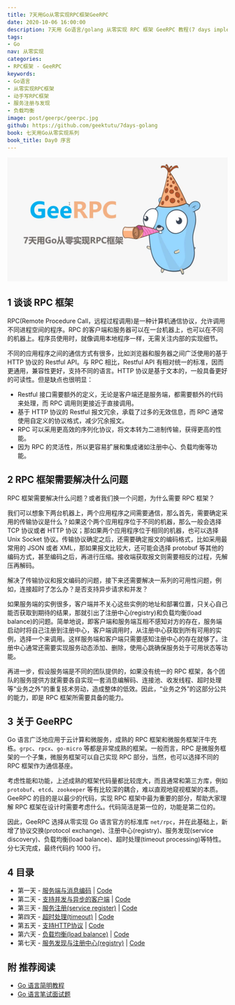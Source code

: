 ```yaml
---
title: 7天用Go从零实现RPC框架GeeRPC
date: 2020-10-06 16:00:00
description: 7天用 Go语言/golang 从零实现 RPC 框架 GeeRPC 教程(7 days implement golang remote procedure call framework from scratch tutorial)，动手写 RPC 框架，参照 golang 标准库 net/rpc 的实现，实现了服务端(server)、支持异步和并发的客户端(client)、消息编码与解码(message encoding and decoding)、服务注册(service register)、支持 TCP/Unix/HTTP 等多种传输协议。并在此基础上新增了协议交换(protocol exchange)、注册中心(registry)、服务发现(service discovery)、负载均衡(load balance)、超时处理(timeout processing)等特性。
tags:
- Go
nav: 从零实现
categories:
- RPC框架 - GeeRPC
keywords:
- Go语言
- 从零实现RPC框架
- 动手写RPC框架
- 服务注册与发现
- 负载均衡
image: post/geerpc/geerpc.jpg
github: https://github.com/geektutu/7days-golang
book: 七天用Go从零实现系列
book_title: Day0 序言
---
```


![golang RPC framework](geerpc/geerpc.jpg)

## 1 谈谈 RPC 框架

RPC(Remote Procedure Call，远程过程调用)是一种计算机通信协议，允许调用不同进程空间的程序。RPC 的客户端和服务器可以在一台机器上，也可以在不同的机器上。程序员使用时，就像调用本地程序一样，无需关注内部的实现细节。

不同的应用程序之间的通信方式有很多，比如浏览器和服务器之间广泛使用的基于 HTTP 协议的 Restful API。与 RPC 相比，Restful API 有相对统一的标准，因而更通用，兼容性更好，支持不同的语言。HTTP 协议是基于文本的，一般具备更好的可读性。但是缺点也很明显：

- Restful 接口需要额外的定义，无论是客户端还是服务端，都需要额外的代码来处理，而 RPC 调用则更接近于直接调用。
- 基于 HTTP 协议的 Restful 报文冗余，承载了过多的无效信息，而 RPC 通常使用自定义的协议格式，减少冗余报文。
- RPC 可以采用更高效的序列化协议，将文本转为二进制传输，获得更高的性能。
- 因为 RPC 的灵活性，所以更容易扩展和集成诸如注册中心、负载均衡等功能。

## 2 RPC 框架需要解决什么问题

RPC 框架需要解决什么问题？或者我们换一个问题，为什么需要 RPC 框架？

我们可以想象下两台机器上，两个应用程序之间需要通信，那么首先，需要确定采用的传输协议是什么？如果这个两个应用程序位于不同的机器，那么一般会选择 TCP 协议或者 HTTP 协议；那如果两个应用程序位于相同的机器，也可以选择 Unix Socket 协议。传输协议确定之后，还需要确定报文的编码格式，比如采用最常用的 JSON 或者 XML，那如果报文比较大，还可能会选择 protobuf 等其他的编码方式，甚至编码之后，再进行压缩。接收端获取报文则需要相反的过程，先解压再解码。

解决了传输协议和报文编码的问题，接下来还需要解决一系列的可用性问题，例如，连接超时了怎么办？是否支持异步请求和并发？

如果服务端的实例很多，客户端并不关心这些实例的地址和部署位置，只关心自己能否获取到期待的结果，那就引出了注册中心(registry)和负载均衡(load balance)的问题。简单地说，即客户端和服务端互相不感知对方的存在，服务端启动时将自己注册到注册中心，客户端调用时，从注册中心获取到所有可用的实例，选择一个来调用。这样服务端和客户端只需要感知注册中心的存在就够了。注册中心通常还需要实现服务动态添加、删除，使用心跳确保服务处于可用状态等功能。

再进一步，假设服务端是不同的团队提供的，如果没有统一的 RPC 框架，各个团队的服务提供方就需要各自实现一套消息编解码、连接池、收发线程、超时处理等“业务之外”的重复技术劳动，造成整体的低效。因此，“业务之外”的这部分公共的能力，即是 RPC 框架所需要具备的能力。

## 3 关于 GeeRPC

Go 语言广泛地应用于云计算和微服务，成熟的 RPC 框架和微服务框架汗牛充栋。`grpc`、`rpcx`、`go-micro` 等都是非常成熟的框架。一般而言，RPC 是微服务框架的一个子集，微服务框架可以自己实现 RPC 部分，当然，也可以选择不同的 RPC 框架作为通信基座。

考虑性能和功能，上述成熟的框架代码量都比较庞大，而且通常和第三方库，例如 `protobuf`、`etcd`、`zookeeper` 等有比较深的耦合，难以直观地窥视框架的本质。GeeRPC 的目的是以最少的代码，实现 RPC 框架中最为重要的部分，帮助大家理解 RPC 框架在设计时需要考虑什么。代码简洁是第一位的，功能是第二位的。

因此，GeeRPC 选择从零实现 Go 语言官方的标准库 `net/rpc`，并在此基础上，新增了协议交换(protocol exchange)、注册中心(registry)、服务发现(service discovery)、负载均衡(load balance)、超时处理(timeout processing)等特性。分七天完成，最终代码约 1000 行。

## 4 目录

- 第一天 - [服务端与消息编码](https://geektutu.com/post/geerpc-day1.html) | [Code](ghttps://github.com/geektutu/7days-golang/tree/master/ee-rpc/day1-codec)
- 第二天 - [支持并发与异步的客户端](https://geektutu.com/post/geerpc-day2.html) | [Code](ghttps://github.com/geektutu/7days-golang/tree/master/ee-rpc/day2-client)
- 第三天 - [服务注册(service register)](https://geektutu.com/post/geerpc-day3.html) | [Code](https://github.com/geektutu/7days-golang/tree/master/gee-rpc/day3-service )
- 第四天 - [超时处理(timeout)](https://geektutu.com/post/geerpc-day4.html) | [Code](ghttps://github.com/geektutu/7days-golang/tree/master/ee-rpc/day4-timeout )
- 第五天 - [支持HTTP协议](https://geektutu.com/post/geerpc-day5.html) | [Code](ghttps://github.com/geektutu/7days-golang/tree/master/ee-rpc/day5-http-debug)
- 第六天 - [负载均衡(load balance)](https://geektutu.com/post/geerpc-day6.html) | [Code](https://github.com/geektutu/7days-golang/tree/master/gee-rpc/day6-load-balance)
- 第七天 - [服务发现与注册中心(registry)](https://geektutu.com/post/geerpc-day7.html) | [Code](https://github.com/geektutu/7days-golang/tree/master/gee-rpc/day7-registry)

## 附 推荐阅读

- [Go 语言简明教程](https://geektutu.com/post/quick-golang.html)
- [Go 语言笔试面试题](https://geektutu.com/post/qa-golang.html)